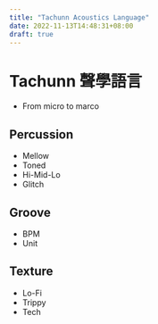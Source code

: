 ```yaml
---
title: "Tachunn Acoustics Language"
date: 2022-11-13T14:48:31+08:00
draft: true
---
```

# Tachunn 聲學語言
* From micro to marco

## Percussion
* Mellow
* Toned
* Hi-Mid-Lo
* Glitch

## Groove
* BPM
* Unit

## Texture
* Lo-Fi
* Trippy
* Tech

